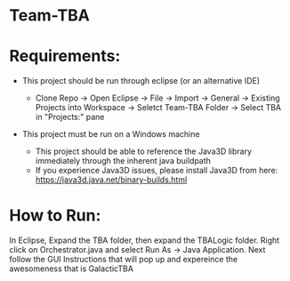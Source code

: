 Team-TBA
========

Requirements: 
============
- This project should be run through eclipse (or an alternative IDE)
	- Clone Repo -> Open Eclipse -> File -> Import -> General ->  Existing Projects into Workspace -> Seletct Team-TBA Folder -> Select TBA in "Projects:" pane

- This project must be run on a Windows machine
	- This project should be able to reference the Java3D library immediately through the inherent java buildpath
	- If you experience Java3D issues, please install Java3D from here: https://java3d.java.net/binary-builds.html 

How to Run:
============
In Eclipse, Expand the TBA folder, then expand the TBALogic folder. Right click on Orchestrator.java and select Run As -> Java Application. Next follow the GUI Instructions that will pop up and expereince the awesomeness that is GalacticTBA


